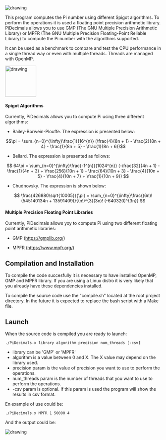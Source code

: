 <img src="https://user-images.githubusercontent.com/60443339/195345025-2f54a691-7918-4a3a-89de-2d488625f4b1.png" alt="drawing"/>

This program computes the Pi number using different Spigot algorithms. 
To perform the operations it is used a floating point precision arithmetic library. PiDecimals allows you to use GMP (The GNU Multiple Precision Arithmetic Library) or MPFR (The GNU Multiple Precision Floating-Point Reliable Library) to compute the Pi number with the algorithms supported.

It can be used as a benchmark to compare and test the CPU performance in a single thread way or even with multiple threads. Threads are managed with OpenMP.

<img src="https://user-images.githubusercontent.com/60443339/195342306-1eb14b7d-ce25-41a8-87b5-545011edf172.png" alt="drawing" height="100"/>

#### Spigot Algorithms

Currently, PiDecimals allows you to compute Pi using three different algorithms:

* Bailey-Borwein-Plouffe. The expression is presented below:

$$\pi = \sum_{n=0}^{\infty}\frac{1}{16^{n}} (\frac{4}{8n + 1} - \frac{2}{8n + 4} - \frac{1}{8n + 5} - \frac{1}{8n + 6})$$

* Bellard. The expression is presented as follows:

$$ 64\pi = \sum_{n=0}^{\infty}\frac{-1^{n}}{1024^{n}} (-\frac{32}{4n + 1} - \frac{1}{4n + 3} + \frac{256}{10n + 1} - \frac{64}{10n + 3} - \frac{4}{10n + 5} - \frac{4}{10n + 7} + \frac{1}{10n + 9}) $$

* Chudnovsky. The expression is shown below:

$$ \frac{426880\sqrt{10005}}{\pi} = 
    \sum_{n=0}^{\infty}\frac{(6n)! (545140134n + 13591409)}{(n!)^{3}(3n)! (-640320)^{3n}} $$

#### Multiple Precision Floating Point Libraries

Currently, PiDecimals allows yoy to compute Pi using two different floating point arithmetic libraries: 

* GMP (https://gmplib.org/)

* MPFR (https://www.mpfr.org/)

## Compilation and Installation

To compile the code succesfully it is necessary to have installed OpenMP, GMP and MPFR library. 
If you are using a Linux distro it is very likely that you already have these dependencies installed.

To compile the source code use the "compile.sh" located at the root project directory. 
In the future it is expected to replace the bash script with a Make file.   

## Launch

When the source code is compiled you are ready to launch: 

```console
./PiDecimals.x library algorithm precision num_threads [-csv]
```

* library can be 'GMP' or 'MPFR'
* algorithm is a value between 0 and X. The X value may depend on the library used.
* precision param is the value of precision you want to use to perform the operations. 
* num_threads param is the number of threads that you want to use to perform the operations.
* -csv param is optional. If this param is used the program will show the results in csv format.

En example of use could be:
```console
./PiDecimals.x MPFR 1 50000 4 
```
And the output could be:

<img src="https://user-images.githubusercontent.com/60443339/195339706-35d6c8d7-a0e1-4732-87dd-57f886090160.png" alt="drawing" />



